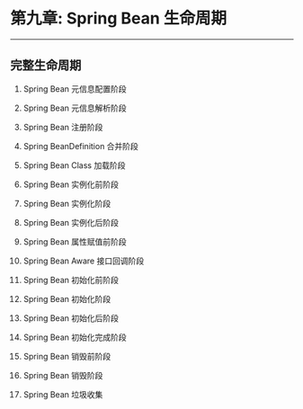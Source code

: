 # 第九章: Spring Bean 生命周期
--- 

## 完整生命周期
1.  Spring Bean 元信息配置阶段

2.  Spring Bean 元信息解析阶段

3.  Spring Bean 注册阶段

4.  Spring BeanDefinition 合并阶段

5.  Spring Bean Class 加载阶段

6.  Spring Bean 实例化前阶段

7.  Spring Bean 实例化阶段

8.  Spring Bean 实例化后阶段

9.  Spring Bean 属性赋值前阶段

10. Spring Bean Aware 接口回调阶段

11. Spring Bean 初始化前阶段

12. Spring Bean 初始化阶段

13. Spring Bean 初始化后阶段

14. Spring Bean 初始化完成阶段

15. Spring Bean 销毁前阶段

16. Spring Bean 销毁阶段

17. Spring Bean 垃圾收集